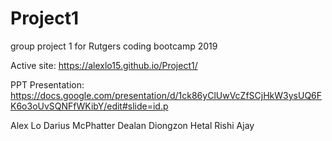 # Project1
group project 1 for Rutgers coding bootcamp 2019


Active site:
https://alexlo15.github.io/Project1/

PPT Presentation:
https://docs.google.com/presentation/d/1ck86yClUwVcZfSCjHkW3ysUQ6FK6o3oUvSQNFfWKibY/edit#slide=id.p


Alex Lo
Darius McPhatter
Dealan Diongzon
Hetal
Rishi Ajay
